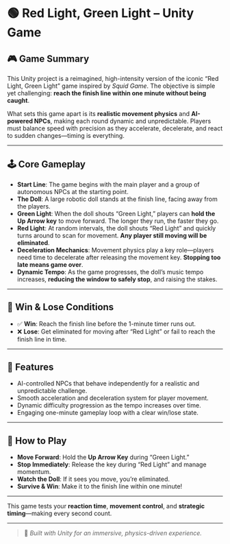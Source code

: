 # 🟢 Red Light, Green Light – Unity Game

## 🎮 Game Summary

This Unity project is a reimagined, high-intensity version of the iconic “Red Light, Green Light” game inspired by *Squid Game*. The objective is simple yet challenging: **reach the finish line within one minute without being caught**.

What sets this game apart is its **realistic movement physics** and **AI-powered NPCs**, making each round dynamic and unpredictable. Players must balance speed with precision as they accelerate, decelerate, and react to sudden changes—timing is everything.

---

## 🕹️ Core Gameplay

- **Start Line**: The game begins with the main player and a group of autonomous NPCs at the starting point.
- **The Doll**: A large robotic doll stands at the finish line, facing away from the players.
- **Green Light**: When the doll shouts “Green Light,” players can **hold the Up Arrow key** to move forward. The longer they run, the faster they go.
- **Red Light**: At random intervals, the doll shouts “Red Light” and quickly turns around to scan for movement. **Any player still moving will be eliminated**.
- **Deceleration Mechanics**: Movement physics play a key role—players need time to decelerate after releasing the movement key. **Stopping too late means game over**.
- **Dynamic Tempo**: As the game progresses, the doll’s music tempo increases, **reducing the window to safely stop**, and raising the stakes.

---

## 🏁 Win & Lose Conditions

- ✅ **Win**: Reach the finish line before the 1-minute timer runs out.
- ❌ **Lose**: Get eliminated for moving after “Red Light” or fail to reach the finish line in time.

---

## 🧠 Features

- AI-controlled NPCs that behave independently for a realistic and unpredictable challenge.
- Smooth acceleration and deceleration system for player movement.
- Dynamic difficulty progression as the tempo increases over time.
- Engaging one-minute gameplay loop with a clear win/lose state.

---

## 🚀 How to Play

- **Move Forward**: Hold the **Up Arrow Key** during “Green Light.”
- **Stop Immediately**: Release the key during “Red Light” and manage momentum.
- **Watch the Doll**: If it sees you move, you’re eliminated.
- **Survive & Win**: Make it to the finish line within one minute!

---

This game tests your **reaction time**, **movement control**, and **strategic timing**—making every second count.

---

> 🎯 *Built with Unity for an immersive, physics-driven experience.*

